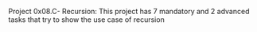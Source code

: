 Project 0x08.C- Recursion: This project has 7 mandatory and 2 advanced tasks that try to show the use case of recursion

